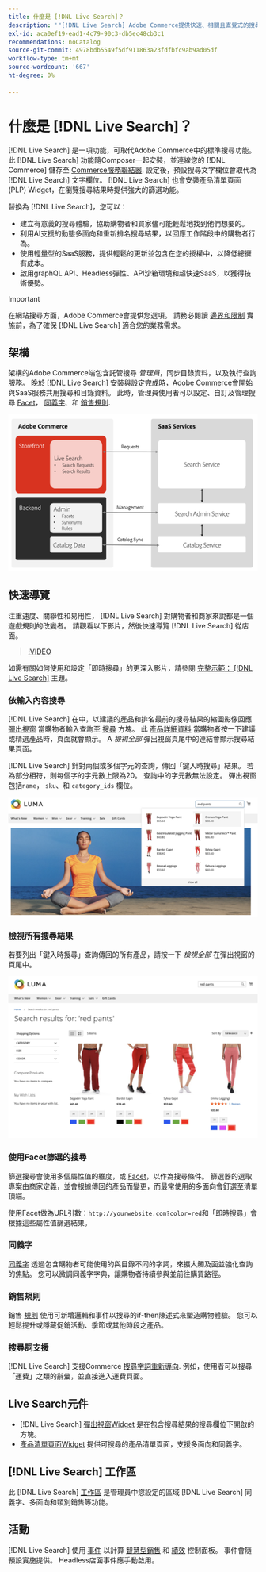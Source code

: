 ```yaml
---
title: 什麼是 [!DNL Live Search]？
description: '"[!DNL Live Search] Adobe Commerce提供快速、相關且直覺式的搜尋體驗。」'
exl-id: aca0ef19-ead1-4c79-90c3-db5ec48cb3c1
recommendations: noCatalog
source-git-commit: 4978bdb5549f5df911863a23fdfbfc9ab9ad05df
workflow-type: tm+mt
source-wordcount: '667'
ht-degree: 0%

---
```


# 什麼是 [!DNL Live Search]？

[!DNL Live Search] 是一項功能，可取代Adobe Commerce中的標準搜尋功能。 此 [!DNL Live Search] 功能隨Composer一起安裝，並連線您的 [!DNL Commerce] 儲存至 [Commerce服務聯結器](../landing/saas.md). 設定後，預設搜尋文字欄位會取代為 [!DNL Live Search] 文字欄位。 [!DNL Live Search] 也會安裝產品清單頁面(PLP) Widget，在瀏覽搜尋結果時提供強大的篩選功能。

替換為 [!DNL Live Search]，您可以：

- 建立有意義的搜尋體驗，協助購物者和買家儘可能輕鬆地找到他們想要的。
- 利用AI支援的動態多面向和重新排名搜尋結果，以回應工作階段中的購物者行為。
- 使用輕量型的SaaS服務，提供輕鬆的更新並包含在您的授權中，以降低總擁有成本。
- 啟用graphQL API、Headless彈性、API沙箱環境和超快速SaaS，以獲得技術優勢。

>[!IMPORTANT]
>
>在網站搜尋方面，Adobe Commerce會提供您選項。 請務必閱讀 [邊界和限制](boundaries-limits.md) 實施前，為了確保 [!DNL Live Search] 適合您的業務需求。

## 架構

架構的Adobe Commerce端包含託管搜尋 *管理員*，同步目錄資料，以及執行查詢服務。 晚於 [!DNL Live Search] 安裝與設定完成時，Adobe Commerce會開始與SaaS服務共用搜尋和目錄資料。 此時，管理員使用者可以設定、自訂及管理搜尋 [Facet](facets.md)， [同義字](synonyms.md)、和 [銷售規則](category-merch.md).

![即時搜尋資料流程](assets/ls-cs-data-flow.png)

## 快速導覽

注重速度、關聯性和易用性， [!DNL Live Search] 對購物者和商家來說都是一個遊戲規則的改變者。 請觀看以下影片，然後快速導覽 [!DNL Live Search] 從店面。

>[!VIDEO](https://video.tv.adobe.com/v/3418679?quality=12&learn=on)

如需有關如何使用和設定「即時搜尋」的更深入影片，請參閱 [完整示範： [!DNL Live Search]](https://experienceleague.adobe.com/docs/commerce-learn/tutorials/getting-started/capabilities/live-search-full-demonstration.html) 主題。

### 依輸入內容搜尋

[!DNL Live Search] 在中，以建議的產品和排名最前的搜尋結果的縮圖影像回應 [彈出視窗](storefront-popover.md) 當購物者輸入查詢至 [搜尋](https://experienceleague.adobe.com/docs/commerce-admin/catalog/catalog/search/search.html#quick-search) 方塊。 此 [產品詳細資料](https://experienceleague.adobe.com/docs/commerce-admin/start/storefront/storefront.html#product-page) 當購物者按一下建議或精選產品時，頁面就會顯示。 A _檢視全部_ 彈出視窗頁尾中的連結會顯示搜尋結果頁面。

[!DNL Live Search] 針對兩個或多個字元的查詢，傳回「鍵入時搜尋」結果。 若為部分相符，則每個字的字元數上限為20。 查詢中的字元數無法設定。 彈出視窗包括`name`， `sku`、和 `category_ids` 欄位。

![店面範例 — 鍵入時一併搜尋](assets/storefront-search-as-you-type.png)

### 檢視所有搜尋結果

若要列出「鍵入時搜尋」查詢傳回的所有產品，請按一下 _檢視全部_ 在彈出視窗的頁尾中。

![店面範例 — 價格Facet](assets/storefront-view-all-search-results.png)

### 使用Facet篩選的搜尋

篩選搜尋會使用多個屬性值的維度，或 [Facet](facets.md)，以作為搜尋條件。 篩選器的選取專案由商家定義，並會根據傳回的產品而變更，而最常使用的多面向會釘選至清單頂端。

使用Facet做為URL引數：`http://yourwebsite.com?color=red`和「即時搜尋」會根據這些屬性值篩選結果。

### 同義字

[同義字](synonyms.md) 透過包含購物者可能使用的與目錄不同的字詞，來擴大觸及面並強化查詢的焦點。 您可以微調同義字字典，讓購物者持續參與並前往購買路徑。

### 銷售規則

銷售 [規則](rules.md) 使用可新增邏輯和事件以搜尋的if-then陳述式來塑造購物體驗。 您可以輕鬆提升或隱藏促銷活動、季節或其他時段之產品。

### 搜尋詞支援

[!DNL Live Search] 支援Commerce [搜尋字詞重新導向](https://experienceleague.adobe.com/docs/commerce-admin/catalog/catalog/search/search-terms.html). 例如，使用者可以搜尋「運費」之類的辭彙，並直接進入運費頁面。

## Live Search元件

- [!DNL Live Search] [彈出視窗Widget](storefront-popover.md) 是在包含搜尋結果的搜尋欄位下開啟的方塊。
- [產品清單頁面Widget](plp-styling.md) 提供可搜尋的產品清單頁面，支援多面向和同義字。

## [!DNL Live Search] 工作區

此 [!DNL Live Search] [工作區](workspace.md) 是管理員中您設定的區域 [!DNL Live Search] 同義字、多面向和類別銷售等功能。

## 活動

[!DNL Live Search] 使用 [事件](events.md) 以計算 [智慧型銷售](category-merch.md) 和 [績效](performance.md) 控制面板。 事件會隨預設實施提供。 Headless店面事件應手動啟用。
